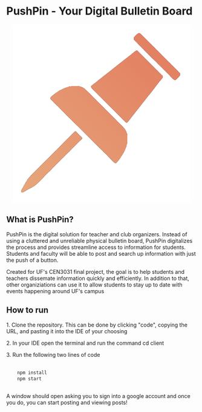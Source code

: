 # PushPin - Your Digital Bulletin Board

<p align="center">
  <img src="/client/public/logo.png" />
</p>

<h2> What is PushPin? </h2>
<p>PushPin is the digital solution for teacher and club organizers. Instead of using
a cluttered and unreliable physical bulletin board, PushPin digitalizes the process
and provides streamline access to information for students. Students and faculty will
be able to post and search up information with just the push of a button.</p> 

<p>Created for UF's CEN3031 final project, the goal is to help students and teachers dissemate information quickly and efficiently. In addition to that, other organiziations can use it to allow students to stay up to date with events happening around UF's campus</p>


<h2>How to run</h2>
<p>
  1. Clone the repository. This can be done by clicking "code", copying the URL, and pasting it into the IDE of your choosing
</p>
<p>
  2. In your IDE open the terminal and run the command cd client
</p>
<p>
  3. Run the following two lines of code
</p>
<pre class="line-numbers">
  <code class="language-css">
    npm install
    npm start
  </code>
</pre>
<p>A window should open asking you to sign into a google account and once you do, you can start posting and viewing posts!</p>
